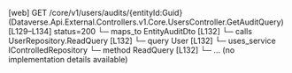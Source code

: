 [web] GET /core/v1/users/audits/{entityId:Guid}  (Dataverse.Api.External.Controllers.v1.Core.UsersController.GetAuditQuery)  [L129–L134] status=200
  └─ maps_to EntityAuditDto [L132]
  └─ calls UserRepository.ReadQuery [L132]
  └─ query User [L132]
  └─ uses_service IControlledRepository<User>
    └─ method ReadQuery [L132]
      └─ ... (no implementation details available)

